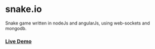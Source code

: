 # snake.io
Snake game written in nodeJs and angularJs, using web-sockets and mongodb.



### [Live Demo]



 [Live Demo]: <https://powerful-tor-5127.herokuapp.com/>